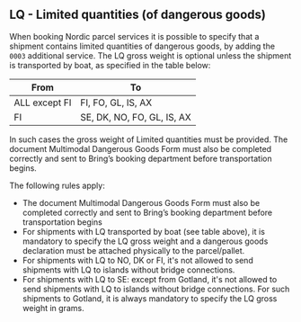 ## LQ - Limited quantities (of dangerous goods)

When booking Nordic parcel services it is possible to specify that a shipment contains limited quantities of dangerous goods, by adding the `0003` additional service.
The LQ gross weight is optional unless the shipment is transported by boat, as specified in the table below:

| From | To |
| ---- | -- |
| ALL except FI | FI, FO, GL, IS, AX |
| FI | SE, DK, NO, FO, GL, IS, AX |

In such cases the gross weight of Limited quantities must be provided. The document Multimodal Dangerous Goods Form must also be completed correctly and sent to Bring’s booking department before transportation begins.

The following rules apply:
- The document Multimodal Dangerous Goods Form must also be completed correctly and sent to Bring’s booking department before transportation begins
- For shipments with LQ transported by boat (see table above), it is mandatory to specify the LQ gross weight and a dangerous goods declaration must be attached physically to the parcel/pallet.
- For shipments with LQ to NO, DK or FI, it's not allowed to send shipments with LQ to islands without bridge connections.
- For shipments with LQ to SE: except from Gotland, it's not allowed to send shipments with LQ to islands without bridge connections. For such shipments to Gotland, it is always mandatory to specify the LQ gross weight in grams.
